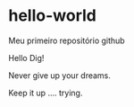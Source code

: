 # hello-world
Meu primeiro repositório github

Hello Dig!

Never give up your dreams.

Keep it up .... trying.
